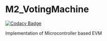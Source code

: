 # M2_VotingMachine

[![Codacy Badge](https://api.codacy.com/project/badge/Grade/c9d9f3066e2d4cb486531352bf8daad1)](https://app.codacy.com/gh/NikithYD/M2_VotingMachine?utm_source=github.com&utm_medium=referral&utm_content=NikithYD/M2_VotingMachine&utm_campaign=Badge_Grade_Settings)

Implementation of Microcontroller based EVM
